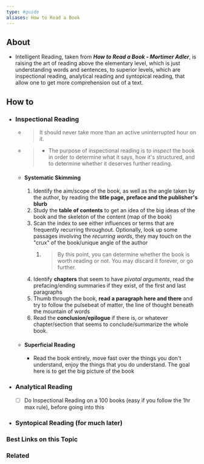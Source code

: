 ```yaml
---
type: #guide
aliases: How to Read a Book
---
```

## About
- Intelligent Reading, taken from ***How to Read a Book - Mortimer Adler***, is raising the art of reading above the elementary level, which is just understanding words and sentences, to superior levels, which are inspectional reading, analytical reading and syntopical reading, that allow one to get more comprehension out of a text.
## How to
- ### Inspectional Reading
	- > It should never take more than an active uninterrupted hour on it.
	- >   - The purpose of inspectional reading is to *inspect* the book in order to determine what it says, how it's structured, and to determine whether it deserves further reading.
	- #### Systematic Skimming
		1. Identify the aim/scope of the book, as well as the angle taken by the author, by reading the **title page, preface and the publisher's blurb**
		2. Study the **table of contents** to get an idea of the big ideas of the book and the skeleton of the content (map of the book)
		3. Scan the index to see either influences or terms that are frequently recurring throughout. Optionally, look up some passages involving the *recurring words*, they may touch on the "crux" of the book/unique angle of the author
			1. > By this point, you can determine whether the book is worth reading or not. You may discard it forever, or go further.
		4. Identify **chapters** that seem to have *pivotal arguments*, read the prefacing/ending summaries if they exist, of the first and last paragraphs
		5. Thumb through the book, **read a paragraph here and there** and try to follow the pulsebeat of matter, the line of thought beneath the mountain of words
		6. Read the **conclusion/epilogue** if there is, or whatever chapter/section that seems to conclude/summarize the whole book.
	- #### Superficial Reading
		- Read the book entirely, move fast over the things you don't understand, enjoy the things that you do understand. The goal here is to get the big picture of the book
- ### Analytical Reading
	- [ ] Do Inspectional Reading on a 100 books (easy if you follow the 1hr max rule), before going into this
- ### Syntopical Reading (for much later)
### Best Links on this Topic
### Related
